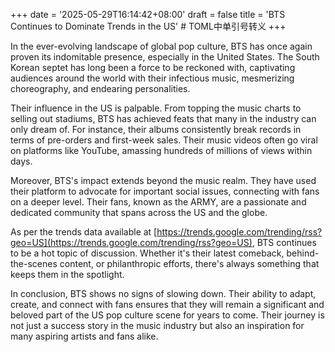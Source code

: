 +++
date = '2025-05-29T16:14:42+08:00'
draft = false
title = 'BTS Continues to Dominate Trends in the US' # TOML中单引号转义
+++

In the ever-evolving landscape of global pop culture, BTS has once again proven its indomitable presence, especially in the United States. The South Korean septet has long been a force to be reckoned with, captivating audiences around the world with their infectious music, mesmerizing choreography, and endearing personalities.

  Their influence in the US is palpable. From topping the music charts to selling out stadiums, BTS has achieved feats that many in the industry can only dream of. For instance, their albums consistently break records in terms of pre-orders and first-week sales. Their music videos often go viral on platforms like YouTube, amassing hundreds of millions of views within days.

  Moreover, BTS's impact extends beyond the music realm. They have used their platform to advocate for important social issues, connecting with fans on a deeper level. Their fans, known as the ARMY, are a passionate and dedicated community that spans across the US and the globe.

  As per the trends data available at [https://trends.google.com/trending/rss?geo=US](https://trends.google.com/trending/rss?geo=US), BTS continues to be a hot topic of discussion. Whether it's their latest comeback, behind-the-scenes content, or philanthropic efforts, there's always something that keeps them in the spotlight.

  In conclusion, BTS shows no signs of slowing down. Their ability to adapt, create, and connect with fans ensures that they will remain a significant and beloved part of the US pop culture scene for years to come. Their journey is not just a success story in the music industry but also an inspiration for many aspiring artists and fans alike.